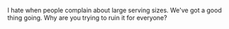 I hate when people complain about large serving sizes. We've got a good thing going. Why are you trying to ruin it for everyone?

